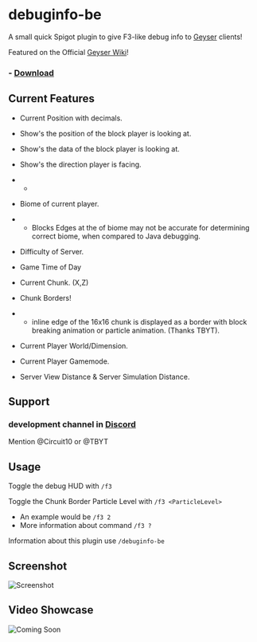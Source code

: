 # debuginfo-be
A small quick Spigot plugin to give F3-like debug info to [Geyser](https://github.com/GeyserMC/Geyser) clients!

Featured on the Official [Geyser Wiki](https://wiki.geysermc.org/other/developer-guide/)!

### - [Download](https://github.com/Heath123/debuginfo-be/releases/latest) 

## Current Features
- Current Position with decimals.

- Show's the position of the block player is looking at.

- Show's the data of the block player is looking at.

- Show's the direction player is facing.
 - -
- Biome of current player.
- - Blocks Edges at the of biome may not be accurate for determining correct biome, when compared to Java debugging.

- Difficulty of Server.

- Game Time of Day

- Current Chunk. (X,Z)

- Chunk Borders! 
- - inline edge of the 16x16 chunk is displayed as a border with block breaking animation or particle animation. (Thanks TBYT).

- Current Player World/Dimension.

- Current Player Gamemode.

- Server View Distance & Server Simulation Distance.

## Support
### development channel in [Discord](https://discord.geysermc.org/)

Mention @Circuit10 or @TBYT

## Usage

Toggle the debug HUD with `/f3`

Toggle the Chunk Border Particle Level with `/f3 <ParticleLevel>`
- An example would be `/f3 2`
- More information about command `/f3 ?`

Information about this plugin use `/debuginfo-be`

## Screenshot 

![Screenshot](https://user-images.githubusercontent.com/48810871/202431633-88617526-3171-43e6-9200-20146c5066b5.JPG)

## Video Showcase

![Coming Soon](https://github.com/Heath123/debuginfo-be)
